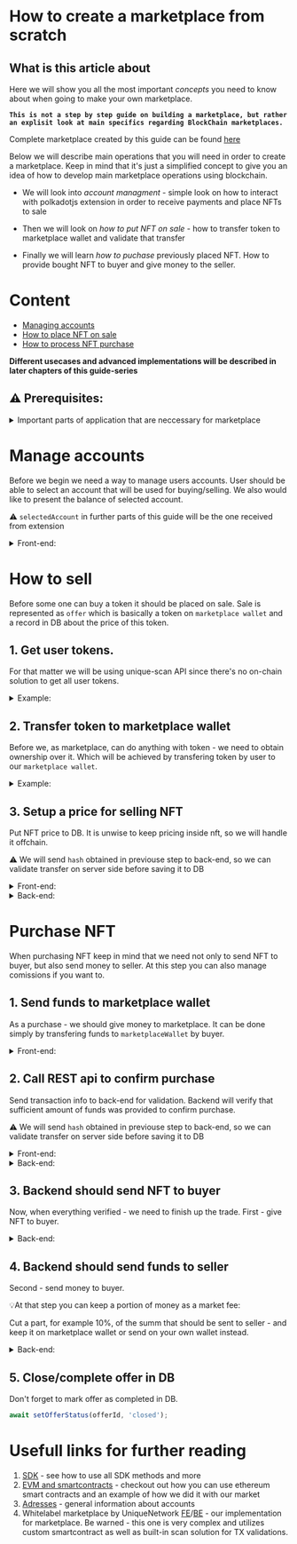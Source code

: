 # How to create a marketplace from scratch

## __What is this article about__
Here we will show you all the most important *concepts* you need to know about when going to make your own marketplace.

__```This is not a step by step guide on building a marketplace, but rather an explisit look at main specifics regarding BlockChain marketplaces.```__

Complete marketplace created by this guide can be found [here](https://github.com/UniqueNetwork/insert-your-marketplace-name)

Below we will describe main operations that you will need in order to create a marketplace. Keep in mind that it's just a simplified concept to give you an idea of how to develop main marketplace operations using blockchain.

- We will look into _account managment_ - simple look on how to interact with polkadotjs extension in order to receive payments and place NFTs to sale

- Then we will look on _how to put NFT on sale_ - how to transfer token to marketplace wallet and validate that transfer

- Finally we will learn _how to puchase_ previously placed NFT. How to provide bought NFT to buyer and give money to the seller.
# __Content__
- [Managing accounts](#Accounts)
- [How to place NFT on sale](#Sale)
- [How to process NFT purchase](#Buy)

__Different usecases and advanced implementations will be described in later chapters of this guide-series__

## __⚠️  Prerequisites:__
<details>
<summary> Important parts of application that are neccessary for marketplace</summary>

1. Main wallet that will accept money from buyers and hold selling tokens. Also known as `escrow` or `marketplaceWallet`

2. DB of sorts to store data about tokens on sale and their prices. In our examples, we will use json file as our db for simplicity

3. Frontend should know the address of `marketplace wallet` - the one that holds tokens. In our example we will receive it via back-end request on /settings, you can use environment variables

4. We will use polkadot.js extension as the main source for users to subscribe to transactions and maintain accounts.

5. `Marketplace wallet` should always have some funds on it to cover transaction fees at transfering tokens or nfts

[Extension can be found here](https://polkadot.js.org/extension/)
</details>

<a name="Accounts"></a>

# __Manage accounts__ 

Before we begin we need a way to manage users accounts. User should be able to select an account that will be used for buying/selling. We also would like to present the balance of selected account.

⚠️ `selectedAccount` in further parts of this guide will be the one received from extension

<details>
<summary>Front-end:</summary>

```ts
import { PolkadotAccount, PolkadotProvider } from '@unique-nft/accounts/polkadot';

// Get all accounts presented in polkadotjs extension
const getAccounts = async () => {
  const provider = new PolkadotProvider({ accountType: ['sr25519']});
  await provider.init();
  // get accounts from polkadot's extension
  const _accountsList = await provider.getAccounts() as PolkadotAccount[];
  if (_accountsList.length !== 0) {
    const _accounts = await web3Accounts();
    return _accounts;
  }
  throw new Error('Polkadotjs extension is not installed');
}

const getBalance = async (account) => {
  if (!account) return;
  const address = account.getAddress();
  const { availableBalance } = await sdk.balance.get({ address })
  return availableBalance;
};

let accounts = await getAccounts();
// ⚠️ User account used for interactions
let selectedAccount = accounts[0]; 
```
[More about accounts](../createAccount)
</details>

<a name="Sell"></a>

# __How to sell__ 

Before some one can buy a token it should be placed on sale. Sale is represented as `offer` which is basically a token on `marketplace wallet` and a record in DB about the price of this token.

## __1. Get user tokens.__

For that matter we will be using unique-scan API since there's no on-chain solution to get all user tokens.

<details>
<summary>Example:</summary>

```ts
// GQL request to get tokens
const GqlQuery = "query getTokens($limit: Int, $offset: Int, $where: TokenWhereParams = {}, $orderBy: TokenOrderByParams = {}) {\n" +
  "  tokens(where: $where, limit: $limit, offset: $offset, order_by: $orderBy) {\n" +
  "    data {\n" +
  "      collection_id\n" +
  "      collection_name\n" +
  "      owner\n" +
  "      owner_normalized\n" +
  "      image\n" +
  "      token_id\n" +
  "      token_prefix\n" +
  "      __typename\n" +
  "    }\n" +
  "    count\n" +
  "    timestamp\n" +
  "    __typename\n" +
  "  }\n" +
  "}";

// address can be obtained as "selectedAccount.address"
const getTokens = async (address: string): Promise<ScanTokenEntity[]> => {
  // GQL params to specify which tokens we want to get from DB
  const body = JSON.stringify({
    "operationName": "getTokens",
    "variables": {
      "where": {
        "_and": [
          {
            "_or": [
              {
                "owner": {
                  "_eq": address
                }
              },
              {
                "owner_normalized": {
                  "_eq": address
                }
              }
            ]
          },
        ]
      }
    },
    "query": GqlQuery
  });

  const response = await fetch(config.scanUrl || '', {
    method: 'POST',
    headers: {
      'Content-Type': 'application/json'
    },
    body,
  });

  const { data } = await response.json();
  return data.tokens.data;
};

```
</details>

## __2. Transfer token to marketplace wallet__
Before we, as marketplace, can do anything with token - we need to obtain ownership over it. Which will be achieved by transfering token by user to our `marketplace wallet`.

<details>
<summary>Example:</summary>

```ts
const { hash } = await sdk.tokens.transfer.submitWatch({ 
  address: selectedAccount?.address, 
  collectionId, 
  tokenId, 
  from: selectedAccount?.address, 
  to: escrowAddress, 
  value: 1 
}, {
  signer: selectedAccount
});

// Make sure to save "hash" for next step
```
</details>

## __3. Setup a price for selling NFT__
Put NFT price to DB. It is unwise to keep pricing inside nft, so we will handle it offchain.

⚠️ We will send `hash` obtained in previouse step to back-end, so we can validate transfer on server side before saving it to DB

<details>
<summary>Front-end:</summary>

```ts
// hash - from previouse step
// price - from UI
// selectedAccount - from extension
await fetch(`${config.marketApiUrl}/offers`, {
  method: 'POST',
  headers: {
    'Content-Type': 'application/json'
  },
  body: JSON.stringify({ hash, price, seller: selectedAccount.address })
});

```
</details>

<details>
<summary>Back-end:</summary>

```ts
import { hexToNumber } from "@polkadot/util";
// validate transaction
const { parsed, blockHash } = await sdk.extrinsics.status({ hash: txHash });

if (!parsed) throw new Error('Extrinsic is not complited or doesn\'t exist');

const { args } = await sdk.extrinsics.get({ blockHashOrNumber: blockHash, extrinsicHash: txHash });

const [from, to, collectionIdEncoded, tokenIdEncoded, valueEncoded] = args || [];

const collectionId = hexToNumber(collectionIdEncoded);
const tokenId = hexToNumber(tokenIdEncoded);
const value = hexToNumber(valueEncoded);

if (from.substrate !== seller
  || to.substrate !== getEscrowAddress() // marketplace wallet address
  || value !== 1
  ) throw new Error('Extrinsic is not valid');

// save offer to DB
const collection = await sdk.collections.get({ collectionId });
const token = await sdk.tokens.get({ collectionId, tokenId });

const { name, tokenPrefix } = collection;
const { image } = token;

// in our example - this will save offer to file
await appendOffer({ collectionId, tokenId, seller, price, tokenDescription: { collectionName: name, prefix: tokenPrefix, imageUrl: image.fullUrl || '' } });
```
</details>

<a name="Buy"></a>

# __Purchase NFT__

When purchasing NFT keep in mind that we need not only to send NFT to buyer, but also send money to seller. At this step you can also manage comissions if you want to.

## __1. Send funds to marketplace wallet__
As a purchase - we should give money to marketplace. It can be done simply by transfering funds to `marketplaceWallet` by buyer.

<details>
<summary>Front-end:</summary>

```ts
const payForToken = async (offerId, price) => {
  if(!selectedAccount?.address) return;

  const { hash } = await sdk.balance.transfer.submitWatch({ 
    address: selectedAccount.address,
    destination: marketplaceWallet,
    amount: price
  }, {
    signer: selectedAccount
  });
  return hash; // we will use it in next step to finilize purchase
}

// Once again - we will use { hash } in next step
```
</details>

## __2. Call REST api to confirm purchase__
Send transaction info to back-end for validation. Backend will verify that sufficient amount of funds was provided to confirm purchase.

⚠️ We will send `hash` obtained in previouse step to back-end, so we can validate transfer on server side before saving it to DB

<details>
<summary>Front-end:</summary>

```ts
const offerId; // from token we are trying to buy
const selectedACcount; // from polkadojs widget
const hash; // from previouse step

await fetch(`${config.marketApiUrl}/offers/buy`, {
  method: 'POST',
  headers: {
    'Content-Type': 'application/json'
  },
  body: JSON.stringify({ 
    offerId,
    buyer: selectedAccount.address,
    txHash: hash 
  })
});
```
</details>

<details>
<summary>Back-end:</summary>

Validate purchase request
```ts
import { hexToBn } from "@polkadot/util";

// get offer from DB
const offer = await getOffer(offerId);
// make sure offer does exist and not finished
if(!offer || offer.status !== 'active') throw new Error('Active offer not found');

const { collectionId, tokenId, price, seller } = offer;

const { blockHash } = await sdk.extrinsics.status({ hash: txHash });

const { args } = await sdk.extrinsics.get({ blockHashOrNumber: blockHash, extrinsicHash: txHash });

const [destination, amountRaw] = args || [];

const { decimals } = await sdk.chain.properties();

const amount = hexToBn(amountRaw);
// human price is "1 UNQ" but for chain it should be "1 000 000 000 000" (12 zeros - the amount of decimals)
const priceBN = (new BN(price)).mul((new BN(10)).pow(new BN(decimals)));

// validate user transfer: it exist, it send money to crrect address and amount is higher than the price

// Don't forget to account chain decimals when calculating transfered amounts
if (destination.id !== getEscrowAddress()
  || !amount.eq(priceBN)
) throw new Error('Extrinsic is not valid');
```

</details>

## __3. Backend should send NFT to buyer__
Now, when everything verified - we need to finish up the trade. First - give NFT to buyer.

<details>
<summary>Back-end:</summary>

```ts
await sdk.tokens.transfer.submit({
  address, // market wallet address
  collectionId,
  tokenId,
  from: address, // market wallet address`
  to: buyer, // buyer address`
  value: 1
}, {
  signer: selectedAccount
});
```
</details>

## __4. Backend should send funds to seller__
Second - send money to buyer. 

💡At that step you can keep a portion of money as a market fee:

Cut a part, for example 10%, of the summ that should be sent to seller - and keep it on marketplace wallet or send on your own wallet instead.

<details>
<summary>Back-end:</summary>

```ts
await sdk.balance.transfer.submit({
  address,
  destination: seller,
  amount: price
}, {
  signer: selectedAccount
});
```
</details>

## __5. Close/complete offer in DB__
Don't forget to mark offer as completed in DB.
```ts
await setOfferStatus(offerId, 'closed');
```

# Usefull links for further reading
1. [SDK](/sdk-docs) - see how to use all SDK methods and more
2. [EVM and smartcontracts](/evm-docs/ethereum/Smart%20contracts\.html) - checkout out how you can use ethereum smart contracts and an example of how we did it with our market
3. [Adresses](/concepts/addresses/) - general information about accounts
4. Whitelabel marketplace by UniqueNetwork [FE](https://github.com/UniqueNetwork/unique-marketplace-frontend)/[BE](https://github.com/UniqueNetwork/unique-marketplace-api) - our implementation for marketplace. Be warned - this one is very complex and utilizes custom smartcontract as well as built-in scan solution for TX validations.
